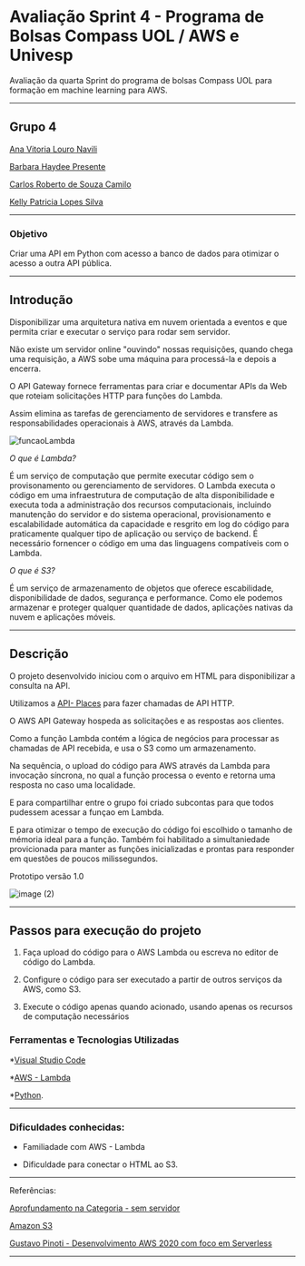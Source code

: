 # Avaliação Sprint 4 - Programa de Bolsas Compass UOL / AWS e Univesp

Avaliação da quarta Sprint do programa de bolsas Compass UOL para formação em machine learning para AWS.

***

## Grupo 4

[Ana Vitoria Louro Navili ](https://github.com/anaVitoriaLouro)

[Barbara Haydee Presente](https://github.com/Barbarahayd)

[Carlos Roberto de Souza Camilo ](https://github.com/crobertocamilo)

[Kelly Patricia Lopes Silva](https://github.com/KellyPLSilva)

*****
### Objetivo 

Criar uma API em Python com acesso a banco de dados para otimizar o acesso a outra API pública.
******

## Introdução 

Disponibilizar uma arquitetura nativa em nuvem orientada a eventos e que permita criar e executar o serviço para rodar sem servidor.

Não existe um servidor online "ouvindo" nossas requisições, quando chega uma requisição, a AWS sobe uma máquina para processá-la e depois a encerra. 

O API Gateway fornece ferramentas para criar e documentar APIs da Web que roteiam solicitações HTTP para funções do Lambda. 

Assim elimina as tarefas de gerenciamento de servidores e transfere as responsabilidades operacionais à AWS, através da Lambda. 

<div>

 </div>

![funcaoLambda](https://user-images.githubusercontent.com/88354075/229517193-52064606-d7ef-4699-b984-de8bc4490bfc.png)

<div> 

</div>


*O que é Lambda?*

É um serviço de computação que permite executar código sem o provisonamento ou gerenciamento de servidores. 
O Lambda executa o código em uma infraestrutura de computação de alta disponibilidade e executa toda a administração dos recursos computacionais, incluindo manutenção do servidor e do sistema operacional, provisionamento e escalabilidade automática da capacidade e resgrito em log do código para praticamente qualquer tipo de aplicação ou serviço de backend. 
É necessário fornencer o código em uma das linguagens compatíveis com o Lambda.

*O que é S3?*

É um serviço de armazenamento de objetos que oferece escabilidade, disponibilidade de dados, segurança e performance. Como ele podemos armazenar e proteger qualquer quantidade de dados, aplicações nativas da nuvem e aplicações móveis. 


***
## Descrição 

O projeto desenvolvido iniciou com o arquivo em HTML para disponibilizar a consulta na API. 

Utilizamos a [API- Places](https://developers.google.com/maps/documentation/places/web-service?hl=pt-br) para fazer chamadas de API HTTP. 

O AWS API Gateway hospeda as solicitações e as respostas aos clientes.

Como a função Lambda contém a lógica de negócios para processar as chamadas de API recebida, e usa o S3 como um armazenamento. 


Na sequência, o upload do código para AWS através da Lambda para invocação síncrona, no qual a função processa o evento e retorna uma resposta no caso uma localidade.  

E para compartilhar entre o grupo foi criado subcontas para que todos pudessem acessar a funçao em Lambda. 

E para otimizar o tempo de execução do código foi escolhido o tamanho de mémoria ideal para a função.
Também foi habilitado a simultaniedade provicionada para manter as funções inicializadas e prontas para responder em questões de poucos milissegundos. 

Prototipo versão  1.0
<div>

 </div>


![image (2)](https://user-images.githubusercontent.com/88354075/229509227-265d4429-ffa1-421e-87d8-89617e557eb3.png)

<div> 

</div>



***

## Passos para execução do projeto

1. Faça upload do código para o AWS Lambda ou escreva no editor de código do Lambda. 

2. Configure o código para ser executado a partir de outros serviços da AWS, como S3. 

3. Execute o código apenas quando acionado, usando apenas os recursos de computação necessários



### Ferramentas e Tecnologias Utilizadas

*[Visual Studio Code](https://code.visualstudio.com/)

*[AWS - Lambda](https://aws.amazon.com/pt/lambda/)

*[Python](https://python.org).

***

### Dificuldades conhecidas:

* Familiadade com AWS - Lambda

* Dificuldade para conectar o HTML ao S3. 


*******

Referências:

[Aprofundamento na Categoria - sem servidor](https://aws.amazon.com/pt/getting-started/deep-dive-serverless/)

[Amazon S3](https://aws.amazon.com/pt/s3/)



[Gustavo Pinoti - Desenvolvimento AWS 2020 com foco em Serverless](https://www.udemy.com/course/serverless-aws/)

***






























